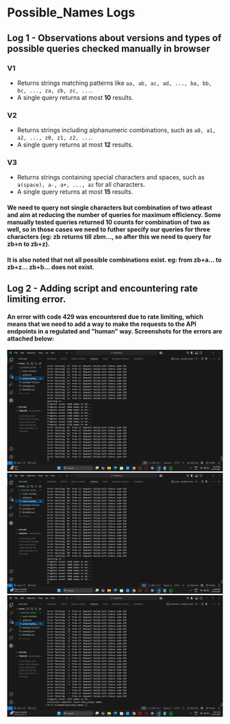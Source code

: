 # Possible_Names Logs

## Log 1 - Observations about versions and types of possible queries checked manually in browser

### **V1**

- Returns strings matching patterns like `aa, ab, ac, ad, ..., ba, bb, bc, ..., za, zb, zc, ...`.
- A single query returns at most **10** results.

### **V2**

- Returns strings including alphanumeric combinations, such as `a0, a1, a2, ..., z0, z1, z2, ...`.
- A single query returns at most **12** results.

### **V3**

- Returns strings containing special characters and spaces, such as `a(space), a-, a+, ..., az` for all characters.
- A single query returns at most **15** results.

#### We need to query not single characters but combination of two atleast and aim at reducing the number of queries for maximum efficiency. Some manually tested queries returned 10 counts for combination of two as well, so in those cases we need to futher specify our queries for three characters (eg: zb returns till zbm..., so after this we need to query for zb+n to zb+z).

#### It is also noted that not all possible combinations exist. eg: from zb+a... to zb+z... zb+b... does not exist.

## Log 2 - Adding script and encountering rate limiting error.

#### An error with code 429 was encountered due to rate limiting, which means that we need to add a way to make the requests to the API endpoints in a regulated and "human" way. Screenshots for the errors are attached below:

![Screenshot Description](<https://github.com/Shreyassm1/possible_names/blob/main/screenshots/Screenshot%20(126).png>)
![Screenshot Description](<https://github.com/Shreyassm1/possible_names/blob/main/screenshots/Screenshot%20(127).png>)
![Screenshot Description](<https://github.com/Shreyassm1/possible_names/blob/main/screenshots/Screenshot%20(128).png>)
